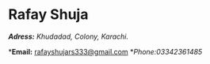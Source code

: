 # Rafay Shuja

***Adress:** Khudadad, Colony, Karachi.*

***Email:** rafayshujars333@gmail.com  **Phone:03342361485*
